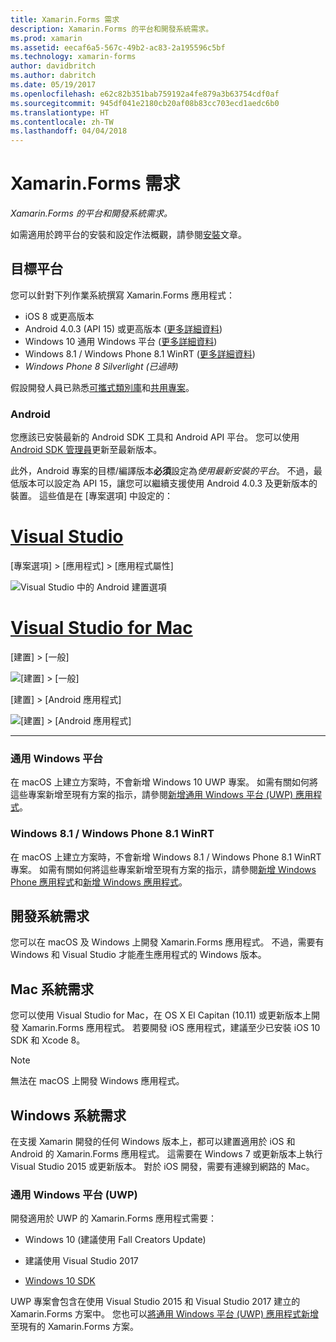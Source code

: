```yaml
---
title: Xamarin.Forms 需求
description: Xamarin.Forms 的平台和開發系統需求。
ms.prod: xamarin
ms.assetid: eecaf6a5-567c-49b2-ac83-2a195596c5bf
ms.technology: xamarin-forms
author: davidbritch
ms.author: dabritch
ms.date: 05/19/2017
ms.openlocfilehash: e62c82b351bab759192a4fe879a3b63754cdf0af
ms.sourcegitcommit: 945df041e2180cb20af08b83cc703ecd1aedc6b0
ms.translationtype: HT
ms.contentlocale: zh-TW
ms.lasthandoff: 04/04/2018
---
```

# <a name="xamarinforms-requirements"></a>Xamarin.Forms 需求

_Xamarin.Forms 的平台和開發系統需求。_

如需適用於跨平台的安裝和設定作法概觀，請參閱[安裝](~/cross-platform/get-started/installation/index.md)文章。

## <a name="target-platforms"></a>目標平台

您可以針對下列作業系統撰寫 Xamarin.Forms 應用程式：

-  iOS 8 或更高版本
-  Android 4.0.3 (API 15) 或更高版本 ([更多詳細資料](#android))
-  Windows 10 通用 Windows 平台 ([更多詳細資料](#windows10))
-  Windows 8.1 / Windows Phone 8.1 WinRT ([更多詳細資料](#windows))
-  *Windows Phone 8 Silverlight (已過時)*

假設開發人員已熟悉[可攜式類別庫](~/cross-platform/app-fundamentals/pcl.md)和[共用專案](~/cross-platform/app-fundamentals/shared-projects.md)。

<a name="android" />

### <a name="android"></a>Android

您應該已安裝最新的 Android SDK 工具和 Android API 平台。 您可以使用 [Android SDK 管理員](~/android/get-started/installation/android-sdk.md)更新至最新版本。

此外，Android 專案的目標/編譯版本**必須**設定為*使用最新安裝的平台*。 不過，最低版本可以設定為 API 15，讓您可以繼續支援使用 Android 4.0.3 及更新版本的裝置。 這些值是在 [專案選項] 中設定的：

# <a name="visual-studiotabvswin"></a>[Visual Studio](#tab/vswin)

[專案選項] > [應用程式] > [應用程式屬性]

![](installation-images/options-android-vs-sml.png "Visual Studio 中的 Android 建置選項")

# <a name="visual-studio-for-mactabvsmac"></a>[Visual Studio for Mac](#tab/vsmac)

[建置] > [一般]

![](installation-images/options-general-sml.png "[建置] > [一般]")

[建置] > [Android 應用程式]

![](installation-images/options-android-sml.png "[建置] > [Android 應用程式]")

-----


<a name="windows10" />

### <a name="universal-windows-platform"></a>通用 Windows 平台

在 macOS 上建立方案時，不會新增 Windows 10 UWP 專案。 如需有關如何將這些專案新增至現有方案的指示，請參閱[新增通用 Windows 平台 (UWP) 應用程式](~/xamarin-forms/platform/windows/installation/universal.md)。


<a name="windows" />

### <a name="windows-81--windows-phone-81-winrt"></a>Windows 8.1 / Windows Phone 8.1 WinRT

在 macOS 上建立方案時，不會新增 Windows 8.1 / Windows Phone 8.1 WinRT 專案。 如需有關如何將這些專案新增至現有方案的指示，請參閱[新增 Windows Phone 應用程式](~/xamarin-forms/platform/windows/installation/phone.md)和[新增 Windows 應用程式](~/xamarin-forms/platform/windows/installation/tablet.md)。


## <a name="development-system-requirements"></a>開發系統需求

您可以在 macOS 及 Windows 上開發 Xamarin.Forms 應用程式。 不過，需要有 Windows 和 Visual Studio 才能產生應用程式的 Windows 版本。

## <a name="mac-system-requirements"></a>Mac 系統需求

您可以使用 Visual Studio for Mac，在 OS X El Capitan (10.11) 或更新版本上開發 Xamarin.Forms 應用程式。 若要開發 iOS 應用程式，建議至少已安裝 iOS 10 SDK 和 Xcode 8。

> [!NOTE]
>  無法在 macOS 上開發 Windows 應用程式。

## <a name="windows-system-requirements"></a>Windows 系統需求

在支援 Xamarin 開發的任何 Windows 版本上，都可以建置適用於 iOS 和 Android 的 Xamarin.Forms 應用程式。 這需要在 Windows 7 或更新版本上執行 Visual Studio 2015 或更新版本。 對於 iOS 開發，需要有連線到網路的 Mac。

### <a name="universal-windows-platform-uwp"></a>通用 Windows 平台 (UWP)

開發適用於 UWP 的 Xamarin.Forms 應用程式需要：

* Windows 10 (建議使用 Fall Creators Update)

* 建議使用 Visual Studio 2017

* [Windows 10 SDK](https://dev.windows.com/downloads/windows-10-sdk)

UWP 專案會包含在使用 Visual Studio 2015 和 Visual Studio 2017 建立的 Xamarin.Forms 方案中。
您也可以[將通用 Windows 平台 (UWP) 應用程式新增](~/xamarin-forms/platform/windows/installation/universal.md)至現有的 Xamarin.Forms 方案。

